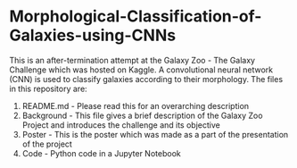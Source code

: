 # Morphological-Classification-of-Galaxies-using-CNNs
This is an after-termination attempt at the Galaxy Zoo - The Galaxy Challenge which was hosted on Kaggle. A convolutional neural network (CNN) is used to classify galaxies according to their morphology. 
The files in this repository are:
1. README.md - Please read this for an overarching description
2. Background - This file gives a brief description of the Galaxy Zoo Project and introduces the challenge and its objective
3. Poster - This is the poster which was made as a part of the presentation of the project
4. Code - Python code in a Jupyter Notebook
